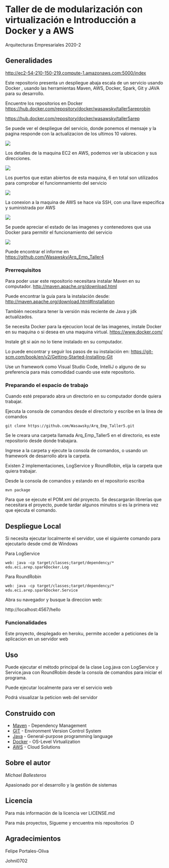 # Taller de de modularización con virtualización e Introducción a Docker y a AWS

Arquitecturas Empresariales 2020-2

## Generalidades

http://ec2-54-210-150-219.compute-1.amazonaws.com:5000/index

Este repositorio presenta un despliegue abaja escala de un servicio usando Docker , usando las herramientas Maven, AWS, Docker, Spark, Git y JAVA para su desarrollo.

Encuentre los repositorios en Docker
https://hub.docker.com/repository/docker/wasawsky/taller5areprobin

https://hub.docker.com/repository/docker/wasawsky/taller5arep

Se puede ver el despliegue del servicio, donde ponemos el mensaje y la pagina responde con  la actualizacion de los ultimos 10 valores.

![](/resources/img/web.JPG)

Los detalles de la maquina EC2 en AWS, podemos ver la ubicacion y sus direcciones.

![](/resources/img/aws.JPG)

Los puertos que estan abiertos de esta maquina, 6 en total son utilizados para comprobar el funciomnamiento del servicio

![](/resources/img/aws2.JPG)

La conexion a la maquina de AWS se hace via SSH, con una llave especifica y suministrada por AWS

![](/resources/img/ec2.JPG)

Se puede apreciar el estado de las imagenes y contenedores que usa Docker para permitir el funcionamiento del servicio

![](/resources/img/ec21.JPG)

Puede encontrar el informe en https://github.com/Wasawsky/Arq_Emp_Taller4

### Prerrequisitos

Para poder usar este repositorio necesitara instalar Maven en su computador.
http://maven.apache.org/download.html

Puede encontrar la guía para la instalación desde:
http://maven.apache.org/download.html#Installation

También necesitara tener la versión más reciente de Java y jdk actualizados.

Se necesita Docker para la ejecucion local de las imagenes, instale Docker en su maquina o si desea en una maquina virtual.
https://www.docker.com/

Instale git si aún no lo tiene instalado en su computador.

Lo puede encontrar y seguir los pasos de su instalación en:
https://git-scm.com/book/en/v2/Getting-Started-Installing-Git

Use un framework como Visual Studio Code, IntelliJ o alguno de su preferencia para más comodidad cuando use este repositorio.


### Preparando el espacio de trabajo

Cuando esté preparado abra un directorio en su computador donde quiera trabajar.

Ejecuta la consola de comandos desde el directorio y escribe en la línea de comandos

```
git clone https://github.com/Wasawsky/Arq_Emp_Taller5.git
```

Se le creara una carpeta llamada Arq_Emp_Taller5 en el directorio, es este repositorio desde donde trabajara.

Ingrese a la carpeta y ejecute la consola de comandos, o usando un framework de desarrollo abra la carpeta.

Existen 2 implementaciones, LogService y RoundRobin, elija la carpeta que quiera trabajar.

Desde la consola de comandos y estando en el repositorio escriba

```
mvn package
```

Para que se ejecute el POM.xml del proyecto.
Se descargarán librerías que necesitara el proyecto, puede tardar algunos minutos si es la primera vez que ejecuta el comando.

## Despliegue Local

Si necesita ejecutar localmente el servidor, use el siguiente comando para ejecutarlo desde cmd de Windows

Para LogService

```
web: java -cp target/classes;target/dependency/* edu.eci.arep.sparkDocker.Log
```

Para RoundRobin

```
web: java -cp target/classes;target/dependency/* edu.eci.arep.sparkDocker.Service
```

Abra su navegador y busque la direccion web:

http://localhost:4567/hello



### Funcionalidades

Este proyecto, desplegado en heroku, permite acceder a peticiones de la aplicacion en un servidor web


## Uso

Puede ejecutar el método principal de la clase Log.java con LogService y Service.java con RoundRobin desde la consola de comandos para iniciar el programa.

Puede ejecutar localmente para ver el servicio web

Podrá visualizar la peticion web del servidor


## Construido con

* [Maven](https://maven.apache.org/) - Dependency Management
* [GIT](https://git-scm.com/) - Environment Version Control System
* [Java](https://www.java.com/es/) - General-purpose programming language
* [Docker](https://www.docker.com/) - OS-Level Virtualization
* [AWS](https://aws.amazon.com/es/) - Cloud Solutions


## Sobre el autor

*Michael Ballesteros*

Apasionado por el desarrollo y la gestión de sistemas

## Licencia

Para más información de la licencia ver LICENSE.md

Para más proyectos, Sígueme y encuentra mis repositorios :D

## Agradecimientos

Felipe Portales-Oliva

Johni0702
